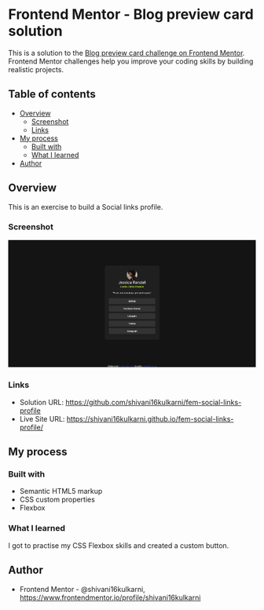 # Frontend Mentor - Blog preview card solution

This is a solution to the [Blog preview card challenge on Frontend Mentor](https://www.frontendmentor.io/challenges/blog-preview-card-ckPaj01IcS). Frontend Mentor challenges help you improve your coding skills by building realistic projects.

## Table of contents

- [Overview](#overview)
  - [Screenshot](#screenshot)
  - [Links](#links)
- [My process](#my-process)
  - [Built with](#built-with)
  - [What I learned](#what-i-learned)
- [Author](#author)

## Overview

This is an exercise to build a Social links profile.

### Screenshot

![](./screenshot.jpg)

### Links

- Solution URL: https://github.com/shivani16kulkarni/fem-social-links-profile
- Live Site URL: https://shivani16kulkarni.github.io/fem-social-links-profile/

## My process

### Built with

- Semantic HTML5 markup
- CSS custom properties
- Flexbox

### What I learned

I got to practise my CSS Flexbox skills and created a custom button.

## Author

- Frontend Mentor - @shivani16kulkarni, https://www.frontendmentor.io/profile/shivani16kulkarni
